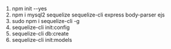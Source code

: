 1. npm init --yes
2. npm i mysql2 sequelize sequelize-cli express body-parser ejs
3. sudo npm i sequelize-cli -g
4. sequelize-cli init:config
5. sequelize-cli db:create
6. sequelize-cli init:models